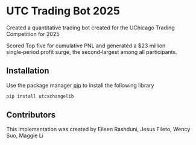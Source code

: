 # UTC Trading Bot 2025 
Created a quantitative trading bot created for the UChicago Trading Competition for 2025

Scored Top five for cumulative PNL and generated a $23 million single‑period profit surge, the second‑largest among all participants. 


## Installation

Use the package manager [pip](https://pip.pypa.io/en/stable/) to install the following library
```bash
pip install utcxchangelib
```

## Contributors

This implementation was created by Eileen Rashduni, Jesus Fileto, Wency Suo, Maggie Li
